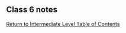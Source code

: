 ## Class 6 notes


[Return to Intermediate Level Table of Contents](https://github.com/TraceDugar/reading-notes/blob/main/301/toc.md)
